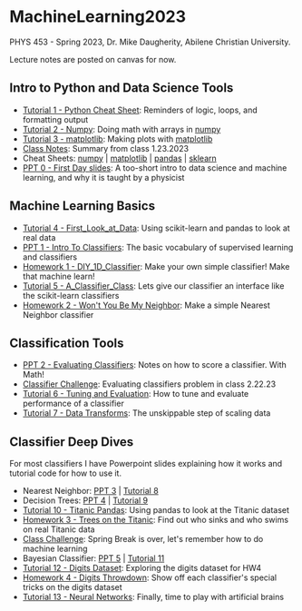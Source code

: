 # MachineLearning2023
PHYS 453 - Spring 2023, Dr. Mike Daugherity, Abilene Christian University.

Lecture notes are posted on canvas for now.   

## Intro to Python and Data Science Tools
* [Tutorial 1 - Python Cheat Sheet](Tutorial_1_Python_Cheat_Sheet.ipynb):  Reminders of logic, loops, and formatting output 
* [Tutorial 2 - Numpy](Tutorial_2_Numpy.ipynb): Doing math with arrays in [numpy](https://numpy.org/)
* [Tutorial 3 - matplotlib](Tutorial_3_Plots_with_matplotlib.ipynb): Making plots with [matplotlib](https://matplotlib.org/)
* [Class Notes](Class_1_23_2023_Intro_to_Python.ipynb): Summary from class 1.23.2023
* Cheat Sheets: [numpy](pdf/numpy_cheat_sheet.pdf) | [matplotlib](pdf/matplotlib_cheat_sheet.pdf) | [pandas](pdf/pandas_cheat_sheet.pdf) | [sklearn](pdf/sklearn_cheat_sheet.pdf)
* [PPT 0 - First Day slides](pdf/ML0.pdf): A too-short intro to data science and machine learning, and why it is taught by a physicist

## Machine Learning Basics
* [Tutorial 4 - First_Look_at_Data](Tutorial_4_First_Look_at_Data.ipynb): Using scikit-learn and pandas to look at real data
* [PPT 1 - Intro To Classifiers](pdf/ML1.pdf): The basic vocabulary of supervised learning and classifiers 
* [Homework 1 - DIY_1D_Classifier](HW1_DIY_1D_Classifier.ipynb): Make your own simple classifier!  Make that machine learn!
* [Tutorial 5 - A_Classifier_Class](Tutorial_5_A_Classifier_Class.ipynb): Lets give our classifier an interface like the scikit-learn classifiers
* [Homework 2 - Won't You Be My Neighbor](HW2_Neighbors.ipynb): Make a simple Nearest Neighbor classifier

## Classification Tools
* [PPT 2 - Evaluating Classifiers](pdf/ML2.pdf): Notes on how to score a classifier.  With Math!
* [Classifier Challenge](Class_Classifier_Challenge.ipynb): Evaluating classifiers problem in class 2.22.23
* [Tutorial 6 - Tuning and Evaluation](Tutorial_6_Tuning_and_Evaluation.ipynb): How to tune and evaluate performance of a classifier
* [Tutorial 7 - Data Transforms](Tutorial_7_Data_Transforms.ipynb): The unskippable step of scaling data

## Classifier Deep Dives
For most classifiers I have Powerpoint slides explaining how it works and tutorial code for how to use it.
* Nearest Neighbor:  [PPT 3](pdf/ML3.pdf) | [Tutorial 8](Tutorial_8_Nearest_Neighbors.ipynb)
* Decision Trees: [PPT 4](pdf/ML4.pdf) | [Tutorial 9](Tutorial_9_Decision_Trees.ipynb)
* [Tutorial 10 - Titanic Pandas](Tutorial_10_Titanic_Pandas.ipynb): Using pandas to look at the Titanic dataset
* [Homework 3 - Trees on the Titanic](HW3_Trees_on_the_Titanic.ipynb): Find out who sinks and who swims on real Titanic data
* [Class Challenge](Class_Challenge_03_20_23.ipynb): Spring Break is over, let's remember how to do machine learning
* Bayesian Classifier: [PPT 5](pdf/ML5.pdf) | [Tutorial 11](Tutorial_11_Bayesian_Classifier.ipynb)
* [Tutorial 12 - Digits Dataset](Tutorial_12_Digits_Dataset.ipynb): Exploring the digits dataset for HW4
* [Homework 4 - Digits Throwdown](HW4_Digits_Throwdown.ipynb): Show off each classifier's special tricks on the digits dataset
* [Tutorial 13 - Neural Networks](Tutorial_13_Neural_Networks.ipynb): Finally, time to play with artificial brains 
